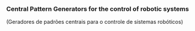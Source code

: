 ### Central Pattern Generators for the control of robotic systems 
(Geradores de padrões centrais para o controle de sistemas robóticos)

